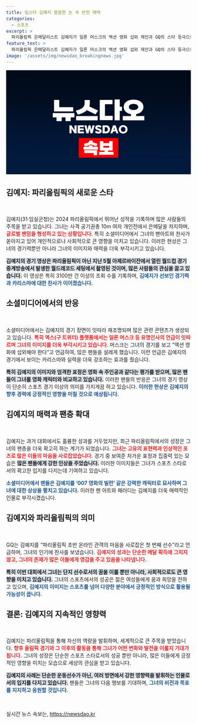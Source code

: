 ```yaml
---
title: 밈스타 김예지 쓸쓸한 눈 속 반전 매력
categories:
  - 스포츠
excerpt: >
  파리올림픽 은메달리스트 김예지가 일론 머스크의 액션 영화 섭외 제안과 GQ의 스타 등극으로 화제! 경기 중 차가운 표정 속 강렬한 아우라로 팬들의 마음을 사로잡으며, 소셜미디어에서 신드롬을 일으키고 있다.
feature_text: >
  파리올림픽 은메달리스트 김예지가 일론 머스크의 액션 영화 섭외 제안과 GQ의 스타 등극으로 화제! 경기 중 차가운 표정 속 강렬한 아우라로 팬들의 마음을 사로잡으며, 소셜미디어에서 신드롬을 일으키고 있다.
image: '/assets/img/newsdao_breakingnews.jpg'
---
```


<p><img src="/assets/img/newsdao_breakingnews.jpg" alt="cryptoinkorea 속보" /></p>

<h2 data-ke-size="size26">김예지: 파리올림픽의 새로운 스타</h2>

<p data-ke-size="size16">&nbsp;</p>

<p>김예지(31·임실군청)는 2024 파리올림픽에서 뛰어난 성적을 기록하며 많은 사람들의 주목을 받고 있습니다. 그녀는 사격 공기권총 10m 여자 개인전에서 은메달을 차지하며, <b><span style="color: #ee2323;">글로벌 팬덤을 형성하고 있는 상황입니다.</span></b> 특히 소셜미디어에서 그녀의 팬아트와 찬사가 쏟아지고 있어 개인적으로나 사회적으로 큰 영향을 미치고 있습니다. 이러한 현상은 그녀의 경기력뿐만 아니라 그녀의 이미지와 매력을 더욱 부각시키고 있습니다. </p>

<p><b><span style="background-color: #21538527;">김예지의 경기 영상은 파리올림픽이 아닌 지난 5월 아제르바이잔에서 열린 월드컵 경기 중계방송에서 발생한 월드레코드 세팅에서 촬영된 것이며, 많은 사람들의 관심을 끌고 있습니다.</span></b> 이 영상은 특히 3100만 건 이상의 조회 수를 기록하며, <b><span style="color: #1a5490;">김예지가 선보인 경기력과 카리스마에 대한 찬사가 이어졌습니다.</span></b> </p>

<h2 data-ke-size="size26">소셜미디어에서의 반응</h2>

<p data-ke-size="size16">&nbsp;</p>

<p>소셜미디어에서는 김예지의 경기 장면이 잇따라 재조명되며 많은 관련 콘텐츠가 생성되고 있습니다. <b><span style="color: #ee2323;">특히 엑스(구 트위터) 플랫폼에서는 일론 머스크 등 유명인사의 언급이 잇따르며 그녀의 이미지를 더욱 부각시키고 있습니다.</span></b> 머스크는 그녀의 경기를 보고 “액션 영화에 섭외해야 한다”고 언급하여, 많은 팬들을 설레게 했습니다. 이런 언급은 김예지의 경기에서 보이는 카리스마와 실력을 더욱 강조하는 효과를 줬습니다. </p>

<p><b><span style="background-color: #21538527;">특히 김예지의 이미지와 엄격한 표정은 영화 속 주인공과 같다는 평가를 받으며, 많은 팬들이 그녀를 영화 캐릭터와 비교하고 있습니다.</span></b> 이러한 팬들의 반응은 그녀의 경기 영상이 단순히 스포츠 경기 이상의 의미를 가지게끔 하고 있습니다. <b><span style="color: #1a5490;">이러한 현상은 김예지의 향후 경력에 긍정적인 영향을 미칠 것으로 예상됩니다.</span></b></p>

<h2 data-ke-size="size26">김예지의 매력과 팬층 확대</h2>

<p data-ke-size="size16">&nbsp;</p>

<p>김예지는 과거 대회에서도 훌륭한 성과를 거두었지만, 최근 파리올림픽에서의 성장은 그녀의 팬층을 더욱 확고히 하는 계기가 되었습니다. <b><span style="color: #ee2323;">그녀는 고유의 표현력과 인상적인 포즈로 많은 이들의 마음을 사로잡았습니다.</span></b> 경기 중 보여준 차가운 표정과 집중력 있는 모습은 <b><span style="background-color: #21538527;">많은 팬들에게 강한 인상을 주었습니다.</span></b> 이러한 이미지들은 그녀가 스포츠 스타로서의 확고한 입지를 다지는데 기여하고 있습니다. </p>

<p><b><span style="color: #1a5490;">소셜미디어에서 팬들은 김예지를 ‘007 영화의 빌런’ 같은 강력한 캐릭터로 묘사하며 그녀에 대한 상상을 펼치고 있습니다.</span></b> 이러한 팬 아트와 패러디는 김예지를 더욱 매력적인 인물로 부각시켰습니다. </p>

<h2 data-ke-size="size26">김예지와 파리올림픽의 의미</h2>

<p data-ke-size="size16">&nbsp;</p>

<p>GQ는 김예지를 “파리올림픽 초반 온라인 관객의 마음을 사로잡은 첫 번째 선수”라고 언급하며, 그녀의 인기에 찬사를 보냈습니다. <b><span style="color: #ee2323;">김예지의 성과는 단순한 메달 획득에 그치지 않고, 그녀의 존재가 많은 이들에게 영감을 주고 있음을 나타냅니다.</span></b></p>

<p><b><span style="background-color: #21538527;">특히 이번 대회에서 그녀는 단지 선수로서의 꿈을 이룰 뿐만 아니라, 사회적으로도 큰 영향을 미치고 있습니다.</span></b> 그녀의 스포츠에서의 성공은 젊은 여성들에게 꿈과 희망을 전하고 있으며, <b><span style="color: #1a5490;">김예지의 이미지는 스포츠를 넘어 다양한 분야에서 긍정적인 방식으로 활용될 가능성이 큽니다.</span></b></p>

<h2 data-ke-size="size26">결론: 김예지의 지속적인 영향력</h2>

<p data-ke-size="size16">&nbsp;</p>

<p>김예지는 파리올림픽을 통해 자신의 역량을 발휘하며, 세계적으로 큰 주목을 받았습니다. <b><span style="color: #ee2323;">향후 올림픽 경기와 그 이후의 활동을 통해 그녀가 어떤 변화와 발전을 이룰지 기대가 됩니다.</span></b> 그녀의 성장은 단순한 스포츠 스타로서의 성공 뿐만 아니라, 많은 이들에게 긍정적인 영향을 미치는 모습으로 세상의 관심을 받고 있습니다. </p>

<p><b><span style="background-color: #21538527;">김예지의 사례는 단순한 운동선수가 아닌, 여러 방면에서 강한 영향력을 발휘하는 인물로서의 입지를 다지고 있습니다.</span></b> 팬들은 그녀의 다음 행보를 기대하며, <b><span style="color: #1a5490;">그녀의 비전과 목표를 지지하고 응원할 것입니다.</span></b> </p>

<p data-ke-size="size16">&nbsp;</p>
실시간 뉴스 속보는, <a href="https://newsdao.kr" rel="dofollow">https://newsdao.kr</a>


